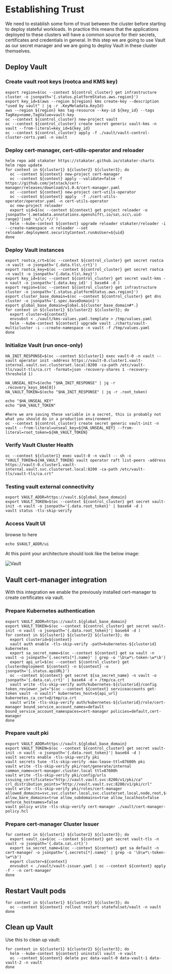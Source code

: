 # Establishing Trust

We need to establish some form of trust between the cluster before starting to deploy stateful workloads.
In practice this means that the applications deployed to these clusters will have a common source for their secrets, certificates and credentials in general.
In this step we are going to use Vault as our secret manager and we are going to deploy Vault in these cluster themselves.

## Deploy Vault

### Create vault root keys (rootca and KMS key)

```shell
export region=$(oc --context ${control_cluster} get infrastructure cluster -o jsonpath='{.status.platformStatus.aws.region}')
export key_id=$(aws --region ${region} kms create-key --description "used by vault" | jq -r .KeyMetadata.KeyId)
aws --region ${region} kms tag-resource --key-id ${key_id} --tags TagKey=name,TagValue=vault-key
oc --context ${control_cluster} new-project vault
oc --context ${control_cluster} create secret generic vault-kms -n vault --from-literal=key_id=${key_id}
oc --context ${control_cluster} apply -f ./vault/vault-control-cluster-certs.yaml -n vault
```

### Deploy cert-manager, cert-utils-operator and reloader

```shell
helm repo add stakater https://stakater.github.io/stakater-charts
helm repo update
for context in ${cluster1} ${cluster2} ${cluster3}; do
  oc --context ${context} new-project cert-manager
  oc --context ${context} apply --validate=false -f https://github.com/jetstack/cert-manager/releases/download/v1.0.4/cert-manager.yaml
  oc --context ${context} new-project cert-utils-operator
  oc --context ${context} apply  -f ./cert-utils-operator/operator.yaml -n cert-utils-operator
  oc new-project reloader
  export uid=$(oc --context ${context} get project reloader -o jsonpath='{.metadata.annotations.openshift\.io/sa\.scc\.uid-range}'|sed 's/\/.*//')
  helm --kube-context ${context} upgrade reloader stakater/reloader -i --create-namespace -n reloader --set reloader.deployment.securityContext.runAsUser=${uid}
done
```

### Deploy Vault instances

```shell
export rootca_crt=$(oc --context ${control_cluster} get secret rootca -n vault -o jsonpath='{.data.tls\.crt}')
export rootca_key=$(oc --context ${control_cluster} get secret rootca -n vault -o jsonpath='{.data.tls\.key}')
export key_id=$(oc --context ${control_cluster} get secret vault-kms -n vault -o jsonpath='{.data.key_id}' | base64 -d )
export region=$(oc --context ${control_cluster} get infrastructure cluster -o jsonpath='{.status.platformStatus.aws.region}')
export cluster_base_domain=$(oc --context ${control_cluster} get dns cluster -o jsonpath='{.spec.baseDomain}')
export global_base_domain=global.${cluster_base_domain#*.}
for context in ${cluster1} ${cluster2} ${cluster3}; do
  export cluster=${context}
  envsubst < ./vault/kms-values.yaml.template > /tmp/values.yaml
  helm --kube-context ${context} upgrade vault ./charts/vault-multicluster -i --create-namespace -n vault -f /tmp/values.yaml
done
```

### Initialize Vault (run once-only)

```shell
HA_INIT_RESPONSE=$(oc --context ${cluster1} exec vault-0 -n vault -- vault operator init -address https://vault-0.cluster1.vault-internal.vault.svc.clusterset.local:8200 -ca-path /etc/vault-tls/vault-tls/ca.crt -format=json -recovery-shares 1 -recovery-threshold 1)

HA_UNSEAL_KEY=$(echo "$HA_INIT_RESPONSE" | jq -r .recovery_keys_b64[0])
HA_VAULT_TOKEN=$(echo "$HA_INIT_RESPONSE" | jq -r .root_token)

echo "$HA_UNSEAL_KEY"
echo "$HA_VAULT_TOKEN"

#here we are saving these variable in a secret, this is probably not what you should do in a production environment
oc --context ${control_cluster} create secret generic vault-init -n vault --from-literal=unseal_key=${HA_UNSEAL_KEY} --from-literal=root_token=${HA_VAULT_TOKEN}
```

### Verify Vault Cluster Health

```shell
oc --context ${cluster1} exec vault-0 -n vault -- sh -c "VAULT_TOKEN=${HA_VAULT_TOKEN} vault operator raft list-peers -address https://vault-0.cluster1.vault-internal.vault.svc.clusterset.local:8200 -ca-path /etc/vault-tls/vault-tls/ca.crt"
```

### Testing vault external connectivity

```shell
export VAULT_ADDR=https://vault.${global_base_domain}
export VAULT_TOKEN=$(oc --context ${control_cluster} get secret vault-init -n vault -o jsonpath='{.data.root_token}' | base64 -d )
vault status -tls-skip-verify
```

### Access Vault UI

browse to here

```shell
echo $VAULT_ADDR/ui
```

At this point your architecture should look like the below image:

![Vault](./media/Vault.png)

## Vault cert-manager integration

With this integration we enable the previously installed cert-manager to create certificates via vault.

### Prepare Kubernetes authentication

```shell
export VAULT_ADDR=https://vault.${global_base_domain}
export VAULT_TOKEN=$(oc --context ${control_cluster} get secret vault-init -n vault -o jsonpath='{.data.root_token}'| base64 -d )
for context in ${cluster1} ${cluster2} ${cluster3}; do
  export clusterid=${context}
  vault auth enable -tls-skip-verify -path=kubernetes-${clusterid} kubernetes 
  export sa_secret_name=$(oc --context ${context} get sa vault -n vault -o jsonpath='{.secrets[*].name}' | grep -o '\b\w*\-token-\w*\b')
  export api_url=$(oc --context ${control_cluster} get clusterdeployment ${context} -n ${context} -o jsonpath='{.status.apiURL}')
  oc --context ${context} get secret ${sa_secret_name} -n vault -o jsonpath='{.data.ca\.crt}' | base64 -d > /tmp/ca.crt
  vault write -tls-skip-verify auth/kubernetes-${clusterid}/config token_reviewer_jwt="$(oc --context ${context} serviceaccounts get-token vault -n vault)" kubernetes_host=${api_url} kubernetes_ca_cert=@/tmp/ca.crt
  vault write -tls-skip-verify auth/kubernetes-${clusterid}/role/cert-manager bound_service_account_names=default bound_service_account_namespaces=cert-manager policies=default,cert-manager
done
```

### Prepare vault pki

```shell
export VAULT_ADDR=https://vault.${global_base_domain}
export VAULT_TOKEN=$(oc --context ${control_cluster} get secret vault-init -n vault -o jsonpath='{.data.root_token}'| base64 -d )
vault secrets enable -tls-skip-verify pki
vault secrets tune -tls-skip-verify -max-lease-ttl=87600h pki
vault write -tls-skip-verify pki/root/generate/internal common_name=cert-manager.cluster.local ttl=87600h
vault write -tls-skip-verify pki/config/urls issuing_certificates="http://vault.vault.svc:8200/v1/pki/ca" crl_distribution_points="http://vault.vault.svc:8200/v1/pki/crl"
vault write -tls-skip-verify pki/roles/cert-manager allowed_domains=svc,svc.cluster.local,svc.clusterset.local,node,root,${global_base_domain},yugabyte,keycloak allow_bare_domains=true allow_subdomains=true allow_localhost=false enforce_hostnames=false
vault policy write -tls-skip-verify cert-manager ./vault/cert-manager-policy.hcl
```

### Prepare cert-manager Cluster Issuer

```shell
for context in ${cluster1} ${cluster2} ${cluster3}; do
  export vault_ca=$(oc --context ${context} get secret vault-tls -n vault -o jsonpath='{.data.ca\.crt}')
  export sa_secret_name=$(oc --context ${context} get sa default -n cert-manager -o jsonpath='{.secrets[*].name}' | grep -o '\b\w*\-token-\w*\b')
  export cluster=${context}
  envsubst < ./vault/vault-issuer.yaml | oc --context ${context} apply -f - -n cert-manager
done  
```

## Restart Vault pods

```shell
for context in ${cluster1} ${cluster2} ${cluster3}; do
  oc --context ${context} rollout restart statefulset/vault -n vault
done  
```

## Clean up Vault

Use this to clean up vault:

```shell
for context in ${cluster1} ${cluster2} ${cluster3}; do
  helm --kube-context ${context} uninstall vault -n vault
  oc --context ${context} delete pvc data-vault-0 data-vault-1 data-vault-2 -n vault
done  
```
